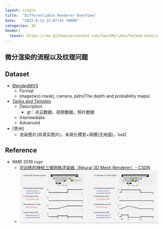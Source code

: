 ```yaml
---
layout: single
title:  "Differentiable Renderer OverView"
date:   "2022-8-11 22:07:41 +0800"
categories: 3d
header:
  teaser: https://raw.githubusercontent.com/FavorMylikes/hackmd-note/img/img20220115190637.png
---
```


## 微分渲染的流程以及纹理问题

## Dataset

- [BlendedMVS](https://github.com/YoYo000/BlendedMVS)
  - Format
  - image(w/o mask), camera, pdm(The depth and probability maps)
- [Tanks and Temples](https://www.tanksandtemples.org/download/)
  - Description
    - gt：点云数据，视频数据，照片数据
  - Intermediate
  - Advanced
- [贵州]
  - 渲染图片(非真实图片)，未简化模型+简模(无地面)，lod2

## Reference

- NMR 2018 cvpr
  - [可训练的神经三维网格渲染器（Neural 3D Mesh Renderer）- CSDN](https://blog.csdn.net/raodotcong/article/details/113362804)
  - <img src="https://raw.githubusercontent.com/FavorMylikes/hackmd-note/img/img20220811220937.png" alt="20220811220937"/>
